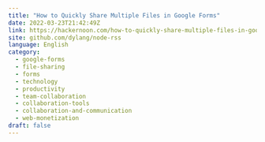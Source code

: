 ```yaml
---
title: "How to Quickly Share Multiple Files in Google Forms"
date: 2022-03-23T21:42:49Z
link: https://hackernoon.com/how-to-quickly-share-multiple-files-in-google-forms?source=rss&utm_medium=RSS&utm_source=news.12bit.vn
site: github.com/dylang/node-rss
language: English
category:
  - google-forms
  - file-sharing
  - forms
  - technology
  - productivity
  - team-collaboration
  - collaboration-tools
  - collaboration-and-communication
  - web-monetization
draft: false
---
```

